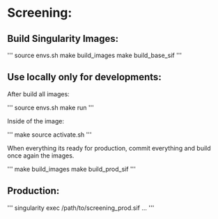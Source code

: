 

# Screening:

## Build Singularity Images:


'''
source envs.sh
make build_images
make build_base_sif
'''


## Use locally only for developments:

After build all images:

'''
source envs.sh
make run
'''

Inside of the image:

'''
make
source activate.sh
'''

When everything its ready for production, commit everything and build once again the images.

'''
make build_images
make build_prod_sif
'''

## Production:

'''
singularity exec /path/to/screening_prod.sif ...
'''
